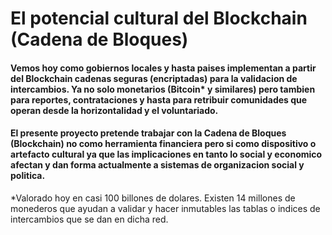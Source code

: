 # El potencial cultural del Blockchain \(Cadena de Bloques\)

#### Vemos hoy como gobiernos locales y hasta paises implementan a partir del Blockchain cadenas seguras \(encriptadas\) para la validacion de intercambios. Ya no solo monetarios \(Bitcoin\* y similares\) pero tambien para reportes, contrataciones y hasta para retribuir comunidades que operan desde la horizontalidad y el voluntariado.

#### El presente proyecto pretende trabajar con la Cadena de Bloques \(Blockchain\) no como herramienta financiera pero si como dispositivo o artefacto cultural ya que las implicaciones en tanto lo social y economico afectan y dan forma actualmente a sistemas de organizacion social y politica. 











\*Valorado hoy en casi 100 billones de dolares. Existen 14 millones de monederos que ayudan a validar y hacer inmutables las tablas o indices de intercambios que se dan en dicha red.



